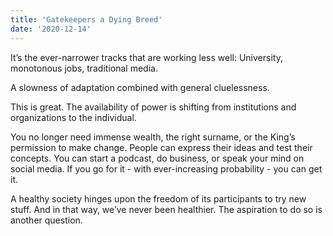 ```yaml
---
title: 'Gatekeepers a Dying Breed'
date: '2020-12-14'
---
```


It’s the ever-narrower tracks that are working less well: University, monotonous jobs, traditional media.

A slowness of adaptation combined with general cluelessness.

This is great. The availability of power is shifting from institutions and organizations to the individual.

You no longer need immense wealth, the right surname, or the King’s permission to make change. People can express their ideas and test their concepts. You can start a podcast, do business, or speak your mind on social media. If you go for it - with ever-increasing probability - you can get it.

A healthy society hinges upon the freedom of its participants to try new stuff. And in that way, we’ve never been healthier. The aspiration to do so is another question.
